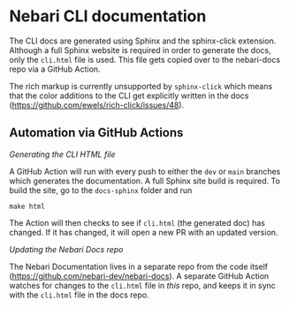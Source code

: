 # Nebari CLI documentation

The CLI docs are generated using Sphinx and the sphinx-click extension. Although
a full Sphinx website is required in order to generate the docs, only the
`cli.html` file is used. This file gets copied over to the nebari-docs repo via
a GitHub Action.

The rich markup is currently unsupported by `sphinx-click` which means that the
color additions to the CLI get explicitly written in the docs
(https://github.com/ewels/rich-click/issues/48).

## Automation via GitHub Actions

_Generating the CLI HTML file_

A GitHub Action will run with every push to either the `dev` or `main` branches
which generates the documentation. A full Sphinx site build is required. To
build the site, go to the `docs-sphinx` folder and run

`make html`

The Action will then checks to see if `cli.html` (the generated doc) has
changed. If it has changed, it will open a new PR with an updated version.

_Updating the Nebari Docs repo_

The Nebari Documentation lives in a separate repo from the code itself
(https://github.com/nebari-dev/nebari-docs). A separate GitHub Action watches
for changes to the `cli.html` file in _this_ repo, and keeps it in sync with
the `cli.html` file in the docs repo.
